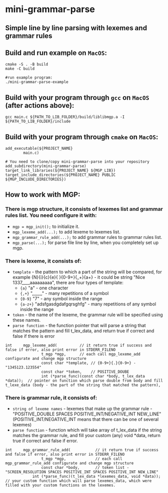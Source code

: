 # mini-grammar-parse

Simple line by line parsing with lexemes and grammar rules
-------

Build and run example on `MacOS`:
-------
```
cmake -S . -B build
make -C build

#run example program:
./mini-grammar-parse-example
```
Build with your program through `gcc` on `MacOS` (after actions above):
-------
```
gcc main.c ${PATH_TO_LIB_FOLDER}/build/liblibmgp.a -I ${PATH_TO_LIB_FOLDER}/include
```
Build with your program through `cmake` on `MacOS`:
-------
```
add_executable(${PROJECT_NAME}
        main.c)

# You need to clone/copy mini-grammar-parse into your repository
add_subdirectory(mini-grammar-parse)
target_link_libraries(${PROJECT_NAME} ${MGP_LIB})
target_include_directories(${PROJECT_NAME} PUBLIC ${MGP_INCLUDE_DIRECTORIES})
```
How to work with MGP:
-------
### There is mgp structure, it consists of lexemes list and grammar rules list. You need configure it with:
- `mgp = mgp_init();` to initialize it.
- `mgp_lexeme_add(...);` to add lexeme to lexemes list.
- `mgp_grammar_rule_add(...);` to add grammar rules to grammar rules list.
- `mgp_parse(...);` for parse file line by line, when you completely set up mgp.
###
### There is lexeme, it consists of:
- `template` - the pattern to which a part of the string will be compared, for example {N}{i}{c}{e}{ }{0-9+}{_+}{a+} - it could be string "Nice 1337____aaaaaaaaa", there are four types of template:
   - `{a}` "a" - one character
   - `{,+}` ",,,,,,,," - many repetitions of a symbol
   - `{0-9}` "7" - any symbol inside the range
   - `{a-z+}` "adsfgasdgdafgqrsghfg" - many repetitions of any symbol inside the range
- `token` - the name of the lexeme, the grammar rule will be specified using these names.
- `parse function` - the function pointer that will parse a string that matches the pattern and fill t_lex_data, and return true if correct and false if there is error
```
int     mgp_lexeme_add(          // it return true if success and false if error, also print error in STDERR_FILENO
                t_mgp *mgp,      // each call mgp_lexeme_add configurate and change mgp structure
                const char *template, // {0-9+}{.}{0-9+} - "1345123.123554"
                const char *token,    // POSITIVE_DOUBE
                int (*parse_func)(const char *body, t_lex_data *data));  // pointer on function which parse double from body and fill t_lexe_data (body - the part of the string that matched the pattern),
```
###
### There is grammar rule, it consists of:
- `string of lexeme names` - lexemes that make up the grammar rule - "POSITIVE_DOUBLE SPACES POSITIVE_INT/NEGATIVE_INT NEW_LINE" (POSITIVE_INT/NEGATIVE_INT means that there can be one of several lexemes)
- `parse function` - function which will take array of t_lex_data if the string matches the grammar rule, and fill your custom (any) void *data, return true if correct and false if error.
```
int     mgp_grammar_rule_add(           // it return true if success and false if error, also print error in STDERR_FILENO
                t_mgp *mgp,             // each call mgp_grammar_rule_add configurate and change mgp structure
                const char *body,       // token list - "SCREEN_RESOLUTION SPACES POSITIVE_INT SPACES POSITIVE_INT NEW_LINE"
	        int (*parse_func)(t_lex_data *lexemes_data, void *data)); // your custom function which will parse lexemes_data, which were filled with your custom functions on the lexemes.
```
###
